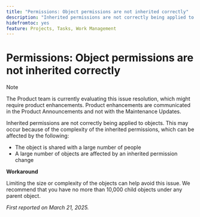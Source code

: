 ```yaml
---
title: "Permissions: Object permissions are not inherited correctly"
description: "Inherited permissions are not correctly being applied to objects. This may occur because of the complexity of the inherited permissions."
hidefromtoc: yes
feature: Projects, Tasks, Work Management
---
```


# Permissions: Object permissions are not inherited correctly

>[!NOTE]
>
>The Product team is currently evaluating this issue resolution, which might require product enhancements. Product enhancements are communicated in the Product Announcements and not with the Maintenance Updates.

Inherited permissions are not correctly being applied to objects. This may occur because of the complexity of the inherited permissions, which can be affected by the following:

* The object is shared with a large number of people
* A large number of objects are affected by an inherited permission change

**Workaround**

Limiting the size or complexity of the objects can help avoid this issue. We recommend that you have no more than 10,000 child objects under any parent object.

_First reported on March 21, 2025._
